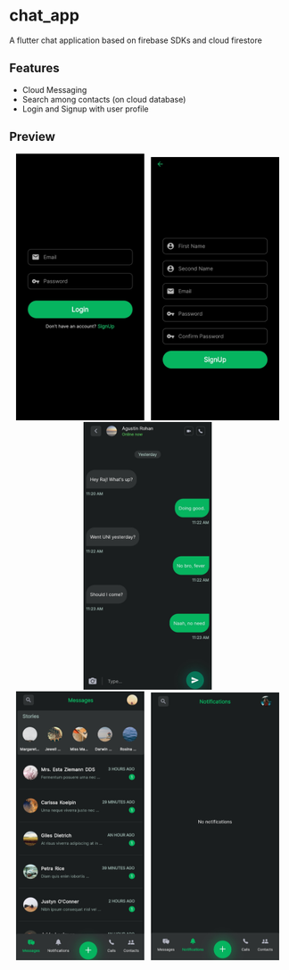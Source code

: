 # chat_app

A flutter chat application based on firebase SDKs and cloud firestore

## Features
* Cloud Messaging
* Search among contacts (on cloud database)
* Login and Signup with user profile

## Preview

<p align="center">
  <img src="https://github.com/Shreesh-T/Chat-Application-Flutter/blob/master/preview_images/login.jpg?raw=true" width="230" title="Login Page"/>
  &nbsp;
  <img src="https://github.com/Shreesh-T/Chat-Application-Flutter/blob/master/preview_images/signup.jpg?raw=true" width="230" title="Signup Page" /> 
  &nbsp;
  <img src="https://github.com/Shreesh-T/Chat-Application-Flutter/blob/master/preview_images/chat.jpg?raw=true" width="230" title="Chat Page"/>
  &nbsp;
  <br>
  <img src="https://github.com/Shreesh-T/Chat-Application-Flutter/blob/master/preview_images/homescreen.jpg?raw=true" width="230" title="Home Screen" />
  &nbsp;
  <img src="https://github.com/Shreesh-T/Chat-Application-Flutter/blob/master/preview_images/notif.jpg?raw=true" width="230" title="Notification Page"/>
  &nbsp;
  
  
</p>


